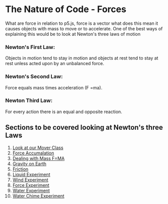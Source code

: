 # The Nature of Code - Forces
What are force in relation to p5.js, force is a vector what does this mean it causes objects with mass to move or to accelerate.  One of the best ways of explaining this would be to look at Newton's three laws of motion

### Newton's First Law:
Objects in motion tend to stay in motion and objects at rest tend to stay at rest unless acted upon by an unbalanced force.

### Newton's Second Law:
Force equals mass times acceleration (F =ma).

### Newton Third Law:
For every action there is an equal and opposite reaction.


## Sections to be covered looking at Newton's three Laws

1. [Look at our Mover Class](01_Look_at_Our_Mover_Class/)
2. [Force Accumalation](02_Force_Accumalation/)
3. [Dealing with Mass F=MA](03_Dealing_with_Mass_F=MA/)
4. [Gravity on Earth](04_Gravity_on_Earth/)
5. [Friction](05_Friction/)
6. [Liquid Experiment](06_Liquid_Experiment/)
7. [Wind Experiment](07_Wind_Experiment/)
8. [Force Experiment](08_Force_Experiment/)
9. [Water Experiment](09_Water_Experiment/)
10. [Water Chime Experiment](10_Wind_Chime_Experiment/)
